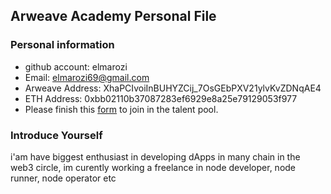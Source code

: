 ## Arweave Academy Personal File

### Personal information

- github account: elmarozi
- Email: elmarozi69@gmail.com
- Arweave Address: XhaPCIvoiInBUHYZCij_7OsGEbPXV21ylvKvZDNqAE4
- ETH Address: 0xbb02110b37087283ef6929e8a25e79129053f977
- Please finish this [form](https://docs.google.com/forms/d/e/1FAIpQLSfWA5fIIcBgmRppm3jNz5vmf9Mai_QMVil-2pO4r7YKn_Zhtw/viewform?usp=sf_link) to join in the talent pool.

### Introduce Yourself
i'am have biggest enthusiast in developing dApps in many chain in the web3 circle, im curently working a freelance in node developer, node runner, node operator etc
